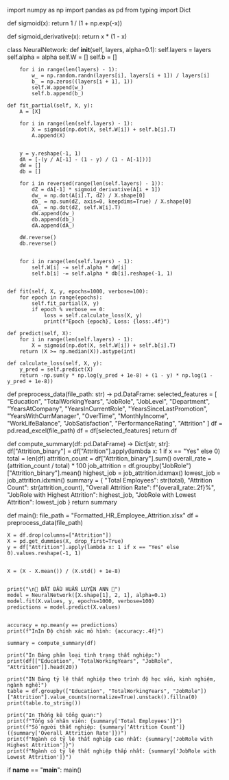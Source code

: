 import numpy as np
import pandas as pd
from typing import Dict


def sigmoid(x):
    return 1 / (1 + np.exp(-x))

def sigmoid_derivative(x):
    return x * (1 - x)

class NeuralNetwork:
    def __init__(self, layers, alpha=0.1):
        self.layers = layers
        self.alpha = alpha
        self.W = []
        self.b = []

       
        for i in range(len(layers) - 1):
            w_ = np.random.randn(layers[i], layers[i + 1]) / layers[i]
            b_ = np.zeros((layers[i + 1], 1))
            self.W.append(w_)
            self.b.append(b_)

    def fit_partial(self, X, y):
        A = [X]

        for i in range(len(self.layers) - 1):
            X = sigmoid(np.dot(X, self.W[i]) + self.b[i].T)
            A.append(X)

      
        y = y.reshape(-1, 1)
        dA = [-(y / A[-1] - (1 - y) / (1 - A[-1]))]
        dW = []
        db = []

        for i in reversed(range(len(self.layers) - 1)):
            dZ = dA[-1] * sigmoid_derivative(A[i + 1])
            dw_ = np.dot(A[i].T, dZ) / X.shape[0]
            db_ = np.sum(dZ, axis=0, keepdims=True) / X.shape[0]
            dA_ = np.dot(dZ, self.W[i].T)
            dW.append(dw_)
            db.append(db_)
            dA.append(dA_)

        dW.reverse()
        db.reverse()

     
        for i in range(len(self.layers) - 1):
            self.W[i] -= self.alpha * dW[i]
            self.b[i] -= self.alpha * db[i].reshape(-1, 1)


    def fit(self, X, y, epochs=1000, verbose=100):
        for epoch in range(epochs):
            self.fit_partial(X, y)
            if epoch % verbose == 0:
                loss = self.calculate_loss(X, y)
                print(f"Epoch {epoch}, Loss: {loss:.4f}")

    def predict(self, X):
        for i in range(len(self.layers) - 1):
            X = sigmoid(np.dot(X, self.W[i]) + self.b[i].T)
        return (X >= np.median(X)).astype(int)

    def calculate_loss(self, X, y):
        y_pred = self.predict(X)
        return -np.sum(y * np.log(y_pred + 1e-8) + (1 - y) * np.log(1 - y_pred + 1e-8))


def preprocess_data(file_path: str) -> pd.DataFrame:
    selected_features = [
        "Education", "TotalWorkingYears", "JobRole", "JobLevel", "Department", 
        "YearsAtCompany", "YearsInCurrentRole", "YearsSinceLastPromotion", 
        "YearsWithCurrManager", "OverTime", "MonthlyIncome", "WorkLifeBalance", 
        "JobSatisfaction", "PerformanceRating", "Attrition"
    ]
    df = pd.read_excel(file_path)
    df = df[selected_features]
    return df


def compute_summary(df: pd.DataFrame) -> Dict[str, str]:
    df["Attrition_binary"] = df["Attrition"].apply(lambda x: 1 if x == "Yes" else 0)
    total = len(df)
    attrition_count = df["Attrition_binary"].sum()
    overall_rate = (attrition_count / total) * 100
    job_attrition = df.groupby("JobRole")["Attrition_binary"].mean()
    highest_job = job_attrition.idxmax()
    lowest_job = job_attrition.idxmin()
    summary = {
        "Total Employees": str(total),
        "Attrition Count": str(attrition_count),
        "Overall Attrition Rate": f"{overall_rate:.2f}%",
        "JobRole with Highest Attrition": highest_job,
        "JobRole with Lowest Attrition": lowest_job
    }
    return summary


def main():
    file_path = "Formatted_HR_Employee_Attrition.xlsx"
    df = preprocess_data(file_path)

    
    X = df.drop(columns=["Attrition"])
    X = pd.get_dummies(X, drop_first=True) 
    y = df["Attrition"].apply(lambda x: 1 if x == "Yes" else 0).values.reshape(-1, 1)

 
    X = (X - X.mean()) / (X.std() + 1e-8)

   
    print("\n🔹 BẮT ĐẦU HUẤN LUYỆN ANN 🔹")
    model = NeuralNetwork([X.shape[1], 2, 1], alpha=0.1)
    model.fit(X.values, y, epochs=1000, verbose=100)
    predictions = model.predict(X.values)

   
    accuracy = np.mean(y == predictions)
    print(f"InIn Độ chính xác mô hình: {accuracy:.4f}")

    summary = compute_summary(df)

    print("In Bảng phân loại tình trạng thất nghiệp:")
    print(df[["Education", "TotalWorkingYears", "JobRole", "Attrition"]].head(20))

    print("IN Bảng tỷ lệ thất nghiệp theo trình độ học vấn, kinh nghiệm, ngành nghề:")
    table = df.groupby(["Education", "TotalWorkingYears", "JobRole"])["Attrition"].value_counts(normalize=True).unstack().fillna(0)
    print(table.to_string())  

    print("In Thống kê tổng quan:")
    print(f"Tổng số nhân viên: {summary['Total Employees']}")
    print(f"Số người thất nghiệp: {summary['Attrition Count']} ({summary['Overall Attrition Rate']})")
    print(f"Ngành có tỷ lệ thất nghiệp cao nhất: {summary['JobRole with Highest Attrition']}")
    print(f"Ngành có tỷ lệ thất nghiệp thấp nhất: {summary['JobRole with Lowest Attrition']}")

if __name__ == "__main__":
    main()
